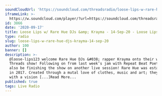 ```yaml
---
soundCloudUrl: 'https://soundcloud.com/threadsradio/loose-lips-w-rare-hue-krayma-14-sept-20'
iframeLink: >-
  https://w.soundcloud.com/player/?url=https://soundcloud.com/threadsradio/loose-lips-w-rare-hue-krayma-14-sept-20&color=00aabb&auto_play=false&hide_related=false&show_comments=true&show_user=true&show_reposts=false
id: 3866
date: '2020-09-17'
title: Loose Lips w/ Rare Hue DJs &amp; Krayma - 14-Sep-20 - Loose Lips
type: radio
slug: loose-lips-w-rare-hue-djs-krayma-14-sep-20
author: 100
banner: []
description: >-
  @loose-lips123 welcome Rare Hue DJs &#038; rapper Krayma onto their weekly
  Threads show! Following on from last week’s jam with Repeat Beat Poet, they’ll
  also be finishing the show on another live session! Rare Hue was established
  in 2017. Created through a mutal love of clothes, music and art; they set off
  with a vision [...]Read More...
published: true
tags: Live Radio
---
```

